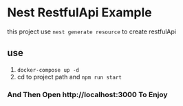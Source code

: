# Nest RestfulApi Example

this project use `nest generate resource` to create restfulApi

## use 
1. `docker-compose up -d`
2. cd to project path and `npm run start`

### And Then Open http://localhost:3000 To Enjoy